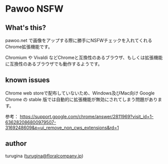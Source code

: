 # Pawoo NSFW

## What's this?

pawoo.net で画像をアップする際に勝手にNSFWチェックを入れてくれるChrome拡張機能です。

Chromium や Vivaldi などChromeと互換性のあるブラウザ、もしくは拡張機能に互換性のあるブラウザでも動作するようです。

## known issues

Chrome web storeで配布していないため、Windows及びMac向け Google Chrome の stable 版では自動的に拡張機能が無効にされてしまう問題があります。

参考： https://support.google.com/chrome/answer/2811969?visit_id=1-636282086800979507-3169248609&p=ui_remove_non_cws_extensions&rd=1

## author

turugina (turugina@floralcompany.jp)
